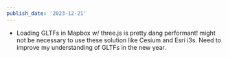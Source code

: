 ```yaml
---
publish_date: '2023-12-21'
---
```

- Loading GLTFs in Mapbox w/ three.js is pretty dang performant! might not be necessary to use these solution like Cesium and Esri i3s. Need to improve my understanding of GLTFs in the new year.
